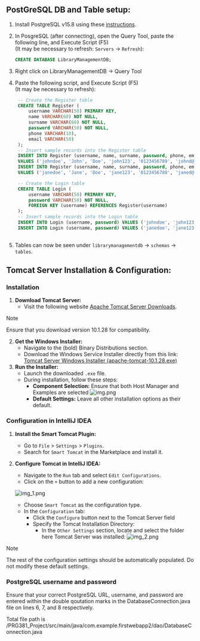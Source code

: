 ## PostGreSQL DB and Table setup:
 
1. Install PostgreSQL v15.8 using these [instructions](https://www.youtube.com/watch?v=0n41UTkOBb0).
2. In PosgreSQL (after connecting), open the Query Tool, paste the following line, and Execute Script (F5)    
(It may be necessary to refresh: `Servers` -> `Refresh`):
 
   ```sql
   CREATE DATABASE LibraryManagementDB;
4. Right click on LibraryManagementDB -> Query Tool
5. Paste the following script, and Execute Script (F5)   
(It may be necessary to refresh):
 
   ```sql
    -- Create the Register table
    CREATE TABLE Register (
        username VARCHAR(50) PRIMARY KEY,
        name VARCHAR(60) NOT NULL,
        surname VARCHAR(60) NOT NULL,
        password VARCHAR(50) NOT NULL,
        phone VARCHAR(10),
        email VARCHAR(50)
    );
    -- Insert sample records into the Register table
    INSERT INTO Register (username, name, surname, password, phone, email) 
    VALUES ('johndoe', 'John', 'Doe', 'john123', '0123456789', 'johnd@gmail.com');
    INSERT INTO Register (username, name, surname, password, phone, email) 
    VALUES ('janedoe', 'Jane', 'Doe', 'jane123', '0123456788', 'janed@gmail.com');
   
    -- Create the Login table
    CREATE TABLE Login (
        username VARCHAR(50) PRIMARY KEY,
        password VARCHAR(50) NOT NULL,
        FOREIGN KEY (username) REFERENCES Register(username)
    );
    -- Insert sample records into the Login table
    INSERT INTO Login (username, password) VALUES ('johndoe', 'john123');
    INSERT INTO Login (username, password) VALUES ('janedoe', 'jane123');
 
5. Tables can now be seen under `librarymanagementdb` -> `schemas` -> `tables`.
 
## Tomcat Server Installation & Configuration:
 
### Installation
1. **Download Tomcat Server:**
   - Visit the following website [Apache Tomcat Server Downloads](https://tomcat.apache.org/download-10.cgi).
> [!NOTE]
> Ensure that you download version 10.1.28 for compatibility.
2. **Get the Windows Installer:**
   - Navigate to the (bold) Binary Distributions section.
   - Download the Windows Service Installer directly from this link: [Tomcat Server Windows Installer (apache-tomcat-10.1.28.exe)](https://dlcdn.apache.org/tomcat/tomcat-10/v10.1.28/bin/apache-tomcat-10.1.28.exe)
3. **Run the Installer:**
   - Launch the downloaded `.exe` file.
   - During installation, follow these steps:
     - **Component Selection:** Ensure that both Host Manager and Examples are selected
      ![img.png](img.png)
     - **Default Settings:** Leave all other installation options as their default.
 
### Configuration in IntelliJ IDEA
 
1. **Install the Smart Tomcat Plugin:**
   - Go to `File` > `Settings` > `Plugins`.
   - Search for `Smart Tomcat` in the Marketplace and install it.
2. **Configure Tomcat in IntelliJ IDEA:**
   - Navigate to the `Run` tab and select `Edit Configurations`.
   - Click on the `+` button to add a new configuration:
   
   ![img_1.png](img_1.png)

   - Choose `Smart Tomcat` as the configuration type.
   - In the `Configuration` tab:
     - Click the `Configure` button next to the Tomcat Server field
      - Specify the Tomcat Installation Directory:
        - In the `Other Settings` section, locate and select the folder here Tomcat Server was installed:
        ![img_2.png](img_2.png)

> [!NOTE]
> The rest of the configuration settings should be automatically populated. Do not modify these default settings.

### PostgreSQL username and password

Ensure that your correct PostgreSQL URL, username, and password are entered within the double qoutation marks in the DatabaseConnection.java file on lines 6, 7, and 8 respectively.

Total file path is /PRG381_Project/src/main/java/com.example.firstwebapp2/dao/DatabaseConnection.java
